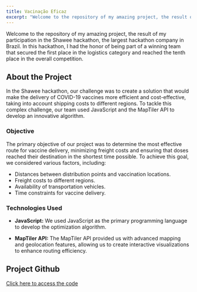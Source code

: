 ```yaml
---
title: Vacinação Eficaz
excerpt: "Welcome to the repository of my amazing project, the result of my participation in the Shawee hackathon, the largest hackathon company in Brazil. In this hackathon, I had the honor of being part of a winning team that secured the first place in the logistics category and reached the tenth place in the overall competition."
---
```


Welcome to the repository of my amazing project, the result of my participation in the Shawee hackathon, the largest hackathon company in Brazil. In this hackathon, I had the honor of being part of a winning team that secured the first place in the logistics category and reached the tenth place in the overall competition.

## About the Project

In the Shawee hackathon, our challenge was to create a solution that would make the delivery of COVID-19 vaccines more efficient and cost-effective, taking into account shipping costs to different regions. To tackle this complex challenge, our team used JavaScript and the MapTiler API to develop an innovative algorithm.

### Objective

The primary objective of our project was to determine the most effective route for vaccine delivery, minimizing freight costs and ensuring that doses reached their destination in the shortest time possible. To achieve this goal, we considered various factors, including:

- Distances between distribution points and vaccination locations.
- Freight costs to different regions.
- Availability of transportation vehicles.
- Time constraints for vaccine delivery.

### Technologies Used

- **JavaScript:** We used JavaScript as the primary programming language to develop the optimization algorithm.

- **MapTiler API:** The MapTiler API provided us with advanced mapping and geolocation features, allowing us to create interactive visualizations to enhance routing efficiency.

## Project Github

[Click here to access the code](https://github.com/carlostrevisan/vacinacaoeficaz)

